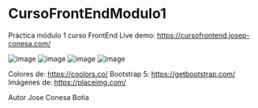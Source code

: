 # CursoFrontEndModulo1
Práctica módulo 1 curso FrontEnd
Live demo: https://cursofrontend.josep-conesa.com/

![image](https://user-images.githubusercontent.com/35197649/190915677-33b841a5-f33d-4e3f-8fa4-325d02bc3fa9.png)
![image](https://user-images.githubusercontent.com/35197649/190915685-68f30c65-1391-4a47-b572-a63164409f0b.png)
![image](https://user-images.githubusercontent.com/35197649/190915696-e336ec21-6e31-4563-9299-c21fd8fb057d.png)
![image](https://user-images.githubusercontent.com/35197649/190915707-85764b2d-40a3-409e-a1cf-f5cf00c5e2c6.png)

Colores de: https://coolors.co/
Bootstrap 5: https://getbootstrap.com/
Imágenes de: https://placeimg.com/



Autor Jose Conesa Botia
